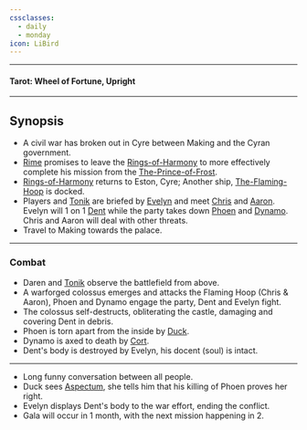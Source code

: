 ```yaml
---
cssclasses:
  - daily
  - monday
icon: LiBird
---
```

***
#### Tarot: Wheel of Fortune, Upright
***
## Synopsis
- A civil war has broken out in Cyre between Making and the Cyran government.
- [Rime](../../-Characters/Rime.md) promises to leave the [Rings-of-Harmony](../../-Groups/Rings-of-Harmony.md) to more effectively complete his mission from the [The-Prince-of-Frost](../../-Characters/The-Prince-of-Frost.md).
- [Rings-of-Harmony](../../-Groups/Rings-of-Harmony.md) returns to Eston, Cyre; Another ship, [The-Flaming-Hoop](../../../-Sacrosanct/The-Flaming-Hoop.md) is docked.
- Players and [Tonik](../../-Characters/Tonik.md) are briefed by [Evelyn](../../../-Sacrosanct/Characters/Evelyn.md)  and meet [Chris](../../../-Sacrosanct/Characters/Chris.md) and [Aaron](../../../-Sacrosanct/Characters/Aaron.md). Evelyn will 1 on 1 [Dent](../../../-Sacrosanct/Characters/Dent.md) while the party takes down [Phoen](../../-Characters/Phoen.md) and [Dynamo](../../-Characters/Dynamo.md). Chris and Aaron will deal with other threats.
- Travel to Making towards the palace.
***
### Combat
- Daren and [Tonik](../../-Characters/Tonik.md) observe the battlefield from above.
- A warforged colossus emerges and attacks the Flaming Hoop (Chris & Aaron), Phoen and Dynamo engage the party, Dent and Evelyn fight.
- The colossus self-destructs, obliterating the castle, damaging and covering Dent in debris.
- Phoen is torn apart from the inside by [Duck](../../-Characters/-Player/Duck.md).
- Dynamo is axed to death by [Cort](../../-Characters/-Player/Cort.md).
- Dent's body is destroyed by Evelyn, his docent (soul) is intact.
***
* Long funny conversation between all people.
* Duck sees [Aspectum](../../-Characters/Aspectum.md), she tells him that his killing of Phoen proves her right.
* Evelyn displays Dent's body to the war effort, ending the conflict.
* Gala will occur in 1 month, with the next mission happening in 2.